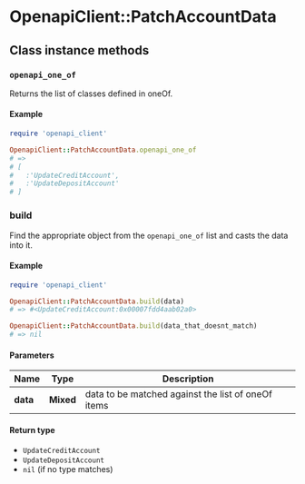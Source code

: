 # OpenapiClient::PatchAccountData

## Class instance methods

### `openapi_one_of`

Returns the list of classes defined in oneOf.

#### Example

```ruby
require 'openapi_client'

OpenapiClient::PatchAccountData.openapi_one_of
# =>
# [
#   :'UpdateCreditAccount',
#   :'UpdateDepositAccount'
# ]
```

### build

Find the appropriate object from the `openapi_one_of` list and casts the data into it.

#### Example

```ruby
require 'openapi_client'

OpenapiClient::PatchAccountData.build(data)
# => #<UpdateCreditAccount:0x00007fdd4aab02a0>

OpenapiClient::PatchAccountData.build(data_that_doesnt_match)
# => nil
```

#### Parameters

| Name | Type | Description |
| ---- | ---- | ----------- |
| **data** | **Mixed** | data to be matched against the list of oneOf items |

#### Return type

- `UpdateCreditAccount`
- `UpdateDepositAccount`
- `nil` (if no type matches)

